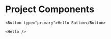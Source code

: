 # Project Components
```react
<Button type="primary">Hello Button</Button>
```

```react
<Hello />
```
